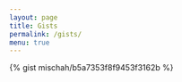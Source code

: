 ```yaml
---
layout: page
title: Gists
permalink: /gists/
menu: true
---
```


{% gist mischah/b5a7353f8f9453f3162b %}
